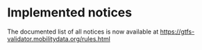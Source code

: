 # Implemented notices
The documented list of all notices is now available at https://gtfs-validator.mobilitydata.org/rules.html